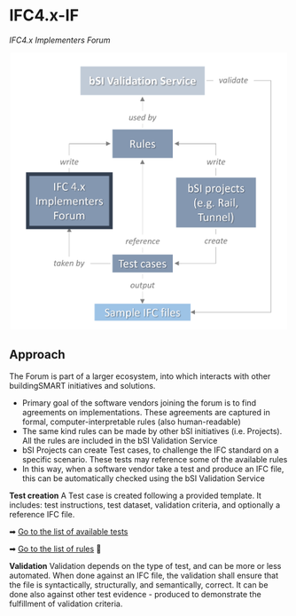 # IFC4.x-IF
*IFC4.x Implementers Forum*

<div align="center">
<img src="./IFC4.x-IF_approach.png" width="500"/>
</div>

## Approach
The Forum is part of a larger ecosystem, into which interacts with other buildingSMART initiatives and solutions.

- Primary goal of the software vendors joining the forum is to find agreements on implementations. These agreements are captured in formal, computer-interpretable rules (also human-readable)
- The same kind rules can be made by other bSI initiatives (i.e. Projects). All the rules are included in the bSI Validation Service
- bSI Projects can create Test cases, to challenge the IFC standard on a specific scenario. These tests may reference some of the available rules
- In this way, when a software vendor take a test and produce an IFC file, this can be automatically checked using the bSI Validation Service

**Test creation**
A Test case is created following a provided template. It includes: test instructions, test dataset, validation criteria, and optionally a reference IFC file.

➡ [Go to the list of available tests](./tests/)

➡ [Go to the list of rules](https://github.com/buildingSMART/ValidationService) :construction:

**Validation**
Validation depends on the type of test, and can be more or less automated. When done against an IFC file, the validation shall ensure that the file is syntactically, structurally, and semantically, correct. It can be done also against other test evidence - produced to demonstrate the fulfillment of validation criteria.

